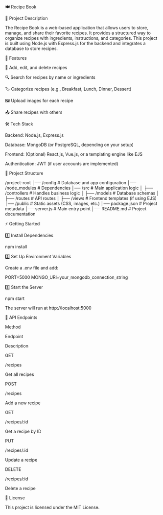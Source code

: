 🍽️ Recipe Book

📌 Project Description

The Recipe Book is a web-based application that allows users to store, manage, and share their favorite recipes. It provides a structured way to organize recipes with ingredients, instructions, and categories. This project is built using Node.js with Express.js for the backend and integrates a database to store recipes.

🚀 Features

📖 Add, edit, and delete recipes

🔍 Search for recipes by name or ingredients

🏷️ Categorize recipes (e.g., Breakfast, Lunch, Dinner, Dessert)

🖼️ Upload images for each recipe

📤 Share recipes with others

🛠️ Tech Stack

Backend: Node.js, Express.js

Database: MongoDB (or PostgreSQL, depending on your setup)

Frontend: (Optional) React.js, Vue.js, or a templating engine like EJS

Authentication: JWT (if user accounts are implemented)

📂 Project Structure

/project-root
│── /config            # Database and app configuration
│── /node_modules      # Dependencies
│── /src               # Main application logic
│   ├── /controllers   # Handles business logic
│   ├── /models        # Database schemas
│   ├── /routes        # API routes
│   ├── /views         # Frontend templates (if using EJS)
│── /public            # Static assets (CSS, images, etc.)
│── package.json       # Project metadata
│── server.js          # Main entry point
│── README.md          # Project documentation

⚡ Getting Started

1️⃣ Install Dependencies

npm install

2️⃣ Set Up Environment Variables

Create a .env file and add:

PORT=5000
MONGO_URI=your_mongodb_connection_string

3️⃣ Start the Server

npm start

The server will run at http://localhost:5000

📌 API Endpoints

Method

Endpoint

Description

GET

/recipes

Get all recipes

POST

/recipes

Add a new recipe

GET

/recipes/:id

Get a recipe by ID

PUT

/recipes/:id

Update a recipe

DELETE

/recipes/:id

Delete a recipe

📜 License

This project is licensed under the MIT License.
